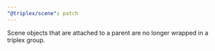 ```yaml
---
"@triplex/scene": patch
---
```


Scene objects that are attached to a parent are no longer wrapped in a triplex
group.
